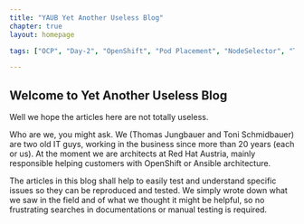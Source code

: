 ```yaml
---
title: "YAUB Yet Another Useless Blog"
chapter: true
layout: homepage

tags: ["OCP", "Day-2", "OpenShift", "Pod Placement", "NodeSelector", "Taints", "Tollerations", "Topology Spread Contstraints", "Descheduler", "Affinity", "Anit-Affinity", "Pipelines", "OCP", "Tekton", "GitOps", "Operator", "Grafana", "Thanos", "Sealed Secrets", "Storage", "Vault", "oc", "kubectl", "SSL", "Cert Manager", "Pipleines", "CI/CD", "Supply Chain", "Rekor", "cosign", "SBOM", "ACS", "stackrox", "SSL", "SSO", "Ansible", "Automation", "AAP", "istio", "Service Mesh", "Azure", "Compliance", "Security"] 

---
```


## Welcome to  Yet Another Useless Blog

Well we hope the articles here are not totally useless. 

Who are we, you might ask.
We (Thomas Jungbauer and Toni Schmidbauer) are two old IT guys, working in the business since more than 20 years (each or us). At the moment we are architects at Red Hat Austria, mainly responsible helping customers with OpenShift or Ansible architecture. 

The articles in this blog shall help to easily test and understand specific issues so they can be reproduced and tested. We simply wrote down what we saw in the field and of what we thought it might be helpful, so no frustrating searches in documentations or manual testing is required. 
